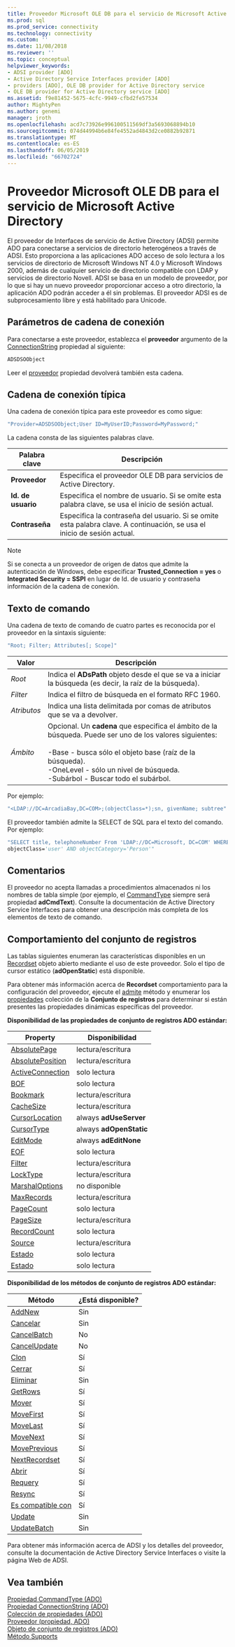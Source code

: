 ```yaml
---
title: Proveedor Microsoft OLE DB para el servicio de Microsoft Active Directory | Microsoft Docs
ms.prod: sql
ms.prod_service: connectivity
ms.technology: connectivity
ms.custom: ''
ms.date: 11/08/2018
ms.reviewer: ''
ms.topic: conceptual
helpviewer_keywords:
- ADSI provider [ADO]
- Active Directory Service Interfaces provider [ADO]
- providers [ADO], OLE DB provider for Active Directory service
- OLE DB provider for Active Directory service [ADO]
ms.assetid: f9e81452-5675-4cfc-9949-cfbd2fe57534
author: MightyPen
ms.author: genemi
manager: jroth
ms.openlocfilehash: acd7c73926e996100511569df3a5693068894b10
ms.sourcegitcommit: 074d44994b6e84fe4552ad4843d2ce0882b92871
ms.translationtype: MT
ms.contentlocale: es-ES
ms.lasthandoff: 06/05/2019
ms.locfileid: "66702724"
---
```

# <a name="microsoft-ole-db-provider-for-microsoft-active-directory-service"></a>Proveedor Microsoft OLE DB para el servicio de Microsoft Active Directory
El proveedor de Interfaces de servicio de Active Directory (ADSI) permite ADO para conectarse a servicios de directorio heterogéneos a través de ADSI. Esto proporciona a las aplicaciones ADO acceso de solo lectura a los servicios de directorio de Microsoft Windows NT 4.0 y Microsoft Windows 2000, además de cualquier servicio de directorio compatible con LDAP y servicios de directorio Novell. ADSI se basa en un modelo de proveedor, por lo que si hay un nuevo proveedor proporcionar acceso a otro directorio, la aplicación ADO podrán acceder a él sin problemas. El proveedor ADSI es de subprocesamiento libre y está habilitado para Unicode.  
  
## <a name="connection-string-parameters"></a>Parámetros de cadena de conexión  
 Para conectarse a este proveedor, establezca el **proveedor** argumento de la [ConnectionString](../../../ado/reference/ado-api/connectionstring-property-ado.md) propiedad al siguiente:  
  
```vb
ADSDSOObject  
```  
  
 Leer el [proveedor](../../../ado/reference/ado-api/provider-property-ado.md) propiedad devolverá también esta cadena.  
  
## <a name="typical-connection-string"></a>Cadena de conexión típica  
 Una cadena de conexión típica para este proveedor es como sigue:  
  
```vb
"Provider=ADSDSOObject;User ID=MyUserID;Password=MyPassword;"  
```  
  
 La cadena consta de las siguientes palabras clave.  
  
|Palabra clave|Descripción|  
|-------------|-----------------|  
|**Proveedor**|Especifica el proveedor OLE DB para servicios de Active Directory.|  
|**Id. de usuario**|Especifica el nombre de usuario. Si se omite esta palabra clave, se usa el inicio de sesión actual.|  
|**Contraseña**|Especifica la contraseña del usuario. Si se omite esta palabra clave. A continuación, se usa el inicio de sesión actual.|  
  
> [!NOTE]
>  Si se conecta a un proveedor de origen de datos que admite la autenticación de Windows, debe especificar **Trusted_Connection = yes** o **Integrated Security = SSPI** en lugar de Id. de usuario y contraseña información de la cadena de conexión.  
  
## <a name="command-text"></a>Texto de comando  
 Una cadena de texto de comando de cuatro partes es reconocida por el proveedor en la sintaxis siguiente:  
  
```vb
"Root; Filter; Attributes[; Scope]"  
```  
  
|Valor|Descripción|  
|-----------|-----------------|  
|*Root*|Indica el **ADsPath** objeto desde el que se va a iniciar la búsqueda (es decir, la raíz de la búsqueda).|  
|*Filter*|Indica el filtro de búsqueda en el formato RFC 1960.|  
|*Atributos*|Indica una lista delimitada por comas de atributos que se va a devolver.|  
|*Ámbito*|Opcional. Un **cadena** que especifica el ámbito de la búsqueda. Puede ser uno de los valores siguientes:<br /><br /> -Base - busca sólo el objeto base (raíz de la búsqueda).<br />-OneLevel - sólo un nivel de búsqueda.<br />-Subárbol - Buscar todo el subárbol.|  
  
 Por ejemplo:  
  
```vb
"<LDAP://DC=ArcadiaBay,DC=COM>;(objectClass=*);sn, givenName; subtree"  
```  
  
 El proveedor también admite la SELECT de SQL para el texto del comando. Por ejemplo:  
  
```vb
"SELECT title, telephoneNumber From 'LDAP://DC=Microsoft, DC=COM' WHERE   
objectClass='user' AND objectCategory='Person'"  
```  
  
## <a name="remarks"></a>Comentarios  
 El proveedor no acepta llamadas a procedimientos almacenados ni los nombres de tabla simple (por ejemplo, el [CommandType](../../../ado/reference/ado-api/commandtype-property-ado.md) siempre será propiedad **adCmdText**). Consulte la documentación de Active Directory Service Interfaces para obtener una descripción más completa de los elementos de texto de comando.  
  
## <a name="recordset-behavior"></a>Comportamiento del conjunto de registros  
 Las tablas siguientes enumeran las características disponibles en un [Recordset](../../../ado/reference/ado-api/recordset-object-ado.md) objeto abierto mediante el uso de este proveedor. Solo el tipo de cursor estático (**adOpenStatic**) está disponible.  
  
 Para obtener más información acerca de **Recordset** comportamiento para la configuración del proveedor, ejecute el [admite](../../../ado/reference/ado-api/supports-method.md) método y enumerar los [propiedades](../../../ado/reference/ado-api/properties-collection-ado.md) colección de la  **Conjunto de registros** para determinar si están presentes las propiedades dinámicas específicas del proveedor.  
  
 **Disponibilidad de las propiedades de conjunto de registros ADO estándar:**  
  
|Property|Disponibilidad|  
|--------------|------------------|  
|[AbsolutePage](../../../ado/reference/ado-api/absolutepage-property-ado.md)|lectura/escritura|  
|[AbsolutePosition](../../../ado/reference/ado-api/absoluteposition-property-ado.md)|lectura/escritura|  
|[ActiveConnection](../../../ado/reference/ado-api/activeconnection-property-ado.md)|solo lectura|  
|[BOF](../../../ado/reference/ado-api/bof-eof-properties-ado.md)|solo lectura|  
|[Bookmark](../../../ado/reference/ado-api/bookmark-property-ado.md)|lectura/escritura|  
|[CacheSize](../../../ado/reference/ado-api/cachesize-property-ado.md)|lectura/escritura|  
|[CursorLocation](../../../ado/reference/ado-api/cursorlocation-property-ado.md)|always **adUseServer**|  
|[CursorType](../../../ado/reference/ado-api/cursortype-property-ado.md)|always **adOpenStatic**|  
|[EditMode](../../../ado/reference/ado-api/editmode-property.md)|always **adEditNone**|  
|[EOF](../../../ado/reference/ado-api/bof-eof-properties-ado.md)|solo lectura|  
|[Filter](../../../ado/reference/ado-api/filter-property.md)|lectura/escritura|  
|[LockType](../../../ado/reference/ado-api/locktype-property-ado.md)|lectura/escritura|  
|[MarshalOptions](../../../ado/reference/ado-api/marshaloptions-property-ado.md)|no disponible|  
|[MaxRecords](../../../ado/reference/ado-api/maxrecords-property-ado.md)|lectura/escritura|  
|[PageCount](../../../ado/reference/ado-api/pagecount-property-ado.md)|solo lectura|  
|[PageSize](../../../ado/reference/ado-api/pagesize-property-ado.md)|lectura/escritura|  
|[RecordCount](../../../ado/reference/ado-api/recordcount-property-ado.md)|solo lectura|  
|[Source](../../../ado/reference/ado-api/source-property-ado-recordset.md)|lectura/escritura|  
|[Estado](../../../ado/reference/ado-api/state-property-ado.md)|solo lectura|  
|[Estado](../../../ado/reference/ado-api/status-property-ado-recordset.md)|solo lectura|  
  
 **Disponibilidad de los métodos de conjunto de registros ADO estándar:**  
  
|Método|¿Está disponible?|  
|------------|----------------|  
|[AddNew](../../../ado/reference/ado-api/addnew-method-ado.md)|Sin|  
|[Cancelar](../../../ado/reference/ado-api/cancel-method-ado.md)|Sin|  
|[CancelBatch](../../../ado/reference/ado-api/cancelbatch-method-ado.md)|No|  
|[CancelUpdate](../../../ado/reference/ado-api/cancelupdate-method-ado.md)|No|  
|[Clon](../../../ado/reference/ado-api/clone-method-ado.md)|Sí|  
|[Cerrar](../../../ado/reference/ado-api/close-method-ado.md)|Sí|  
|[Eliminar](../../../ado/reference/ado-api/delete-method-ado-recordset.md)|Sin|  
|[GetRows](../../../ado/reference/ado-api/getrows-method-ado.md)|Sí|  
|[Mover](../../../ado/reference/ado-api/move-method-ado.md)|Sí|  
|[MoveFirst](../../../ado/reference/ado-api/movefirst-movelast-movenext-and-moveprevious-methods-ado.md)|Sí|  
|[MoveLast](../../../ado/reference/ado-api/movefirst-movelast-movenext-and-moveprevious-methods-ado.md)|Sí|  
|[MoveNext](../../../ado/reference/ado-api/movefirst-movelast-movenext-and-moveprevious-methods-ado.md)|Sí|  
|[MovePrevious](../../../ado/reference/ado-api/movefirst-movelast-movenext-and-moveprevious-methods-ado.md)|Sí|  
|[NextRecordset](../../../ado/reference/ado-api/nextrecordset-method-ado.md)|Sí|  
|[Abrir](../../../ado/reference/ado-api/open-method-ado-recordset.md)|Sí|  
|[Requery](../../../ado/reference/ado-api/requery-method.md)|Sí|  
|[Resync](../../../ado/reference/ado-api/resync-method.md)|Sí|  
|[Es compatible con](../../../ado/reference/ado-api/supports-method.md)|Sí|  
|[Update](../../../ado/reference/ado-api/update-method.md)|Sin|  
|[UpdateBatch](../../../ado/reference/ado-api/updatebatch-method.md)|Sin|  
  
 Para obtener más información acerca de ADSI y los detalles del proveedor, consulte la documentación de Active Directory Service Interfaces o visite la página Web de ADSI.  
  
## <a name="see-also"></a>Vea también  
 [Propiedad CommandType (ADO)](../../../ado/reference/ado-api/commandtype-property-ado.md)   
 [Propiedad ConnectionString (ADO)](../../../ado/reference/ado-api/connectionstring-property-ado.md)   
 [Colección de propiedades (ADO)](../../../ado/reference/ado-api/properties-collection-ado.md)   
 [Proveedor (propiedad, ADO)](../../../ado/reference/ado-api/provider-property-ado.md)   
 [Objeto de conjunto de registros (ADO)](../../../ado/reference/ado-api/recordset-object-ado.md)   
 [Método Supports](../../../ado/reference/ado-api/supports-method.md)
